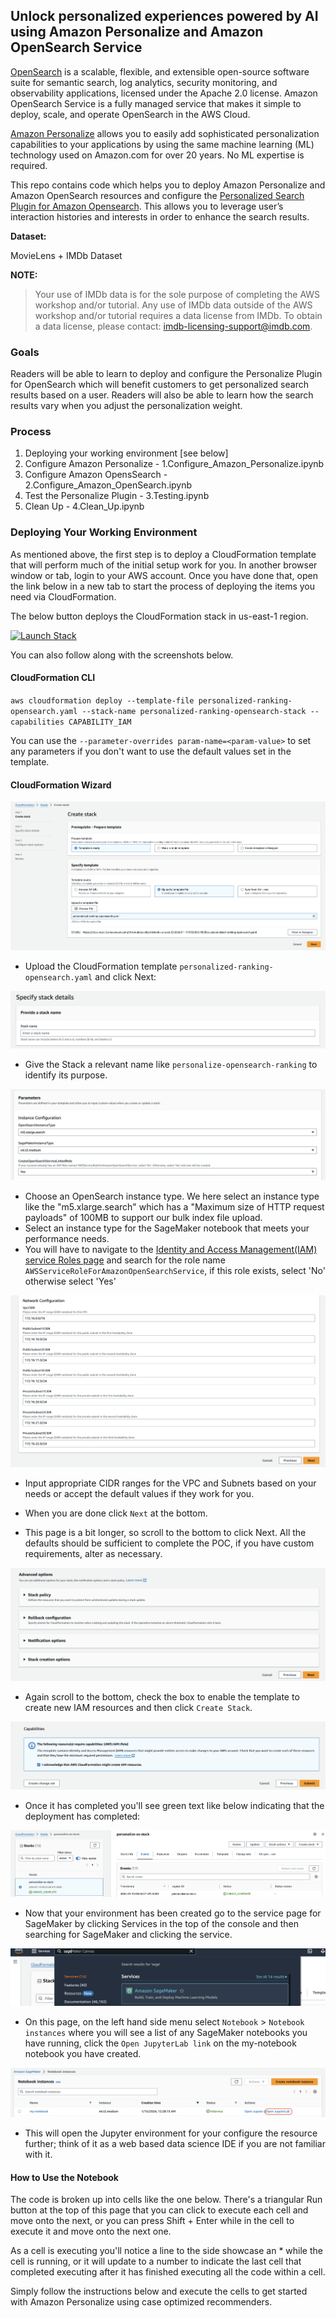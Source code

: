 ## **Unlock personalized experiences powered by AI using Amazon Personalize and Amazon OpenSearch Service**

[OpenSearch](https://opensearch.org/) is a scalable, flexible, and extensible open-source software suite for semantic
search, log analytics, security monitoring, and observability applications, licensed under the Apache 2.0 license.
Amazon OpenSearch Service is a fully managed service that makes it simple to deploy, scale, and operate OpenSearch in
the AWS Cloud.

[Amazon Personalize](https://aws.amazon.com/personalize/) allows you to easily add sophisticated personalization
capabilities to your applications by using the same machine learning (ML) technology used on Amazon.com for over 20
years. No ML expertise is required.

This repo contains code which helps you to deploy Amazon Personalize and Amazon OpenSearch resources and configure
the [Personalized Search Plugin for Amazon Opensearch](https://aws.amazon.com/blogs/machine-learning/personalize-your-search-results-with-amazon-personalize-and-amazon-opensearch-service-integration/).
This allows you to leverage user’s interaction histories and interests in order to enhance the search results.

**Dataset:**

MovieLens + IMDb Dataset

**NOTE:**
> Your use of IMDb data is for the sole purpose of completing the AWS workshop and/or tutorial. Any use of IMDb data
> outside of the AWS workshop and/or tutorial requires a data license from IMDb. To obtain a data license, please contact:
> imdb-licensing-support@imdb.com.

### Goals

Readers will be able to learn to deploy and configure the Personalize Plugin for OpenSearch which will benefit customers
to get personalized search results based on a user. Readers will also be able to learn how the search results vary when
you adjust the personalization weight.

### Process

1. Deploying your working environment [see below]
2. Configure Amazon Personalize - 1.Configure_Amazon_Personalize.ipynb
3. Configure Amazon OpensSearch - 2.Configure_Amazon_OpenSearch.ipynb
4. Test the Personalize Plugin - 3.Testing.ipynb
5. Clean Up - 4.Clean_Up.ipynb

### Deploying Your Working Environment

As mentioned above, the first step is to deploy a CloudFormation template that will perform much of the initial setup
work for you. In another browser window or tab, login to your AWS account. Once you have done that, open the link below
in a new tab to start the process of deploying the items you need via CloudFormation.

The below button deploys the CloudFormation stack in us-east-1 region.

[![Launch Stack](https://cdn.rawgit.com/buildkite/cloudformation-launch-stack-button-svg/master/launch-stack.svg)](https://us-east-1.console.aws.amazon.com/cloudformation/home?region=us-east-1#/stacks/create/review?templateURL=https://personalize-solution-staging-us-east-1.s3.amazonaws.com/blog-unlocking-personalized-experiences-personalize-opensearch/personalized-ranking-opensearch.yaml)

You can also follow along with the screenshots below.

#### CloudFormation CLI

`aws cloudformation deploy --template-file personalized-ranking-opensearch.yaml --stack-name personalized-ranking-opensearch-stack --capabilities CAPABILITY_IAM`

You can use the `--parameter-overrides param-name=<param-value>` to set any parameters if you don't want to use the
default values set in the template.

#### CloudFormation Wizard

![Create Stack](images/create_stack.png)

- Upload the CloudFormation template  `personalized-ranking-opensearch.yaml` and click Next:

![Stack Details](images/stack-name.png)

- Give the Stack a relevant name like `personalize-opensearch-ranking` to identify its purpose.

![Stack Params](images/stack-params1.png)

- Choose an OpenSearch instance type. We here select an instance type like the "m5.xlarge.search" which has a "Maximum
   size of HTTP request payloads" of 100MB to support our bulk index file upload.
- Select an instance type for the SageMaker notebook that meets your performance needs.
- You will have to navigate to the [Identity and Access Management(IAM) service Roles page](https://console.aws.amazon.com/iam/home#/roles) and search for the role name `AWSServiceRoleForAmazonOpenSearchService`, if this role exists, select 'No' otherwise select 'Yes'



![Stack Params](images/stack-params2.png)

- Input appropriate CIDR ranges for the VPC and Subnets based on your needs or accept the default values if they work
   for you.

- When you are done click `Next` at the bottom.

- This page is a bit longer, so scroll to the bottom to click Next. All the defaults should be sufficient to complete the POC, if you have custom requirements, alter as necessary.

![Stack Advanced](images/stack_advanced.png)

- Again scroll to the bottom, check the box to enable the template to create new IAM resources and then click `Create Stack`.

![Stack Ack](images/stack_ack.png)

- Once it has completed you'll see green text like below indicating that the deployment has completed:

![Stack Complete](images/stack_complete.png)

- Now that your environment has been created go to the service page for SageMaker by clicking Services in the top of the console and then searching for SageMaker and clicking the service.

![Sagemaker Search](images/sagemaker_search.png)

- On this page, on the left hand side menu select `Notebook` > `Notebook instances` where you will see a list of any SageMaker notebooks you have running, click the `Open JupyterLab link` on the my-notebook notebook you have created.

![Notebook Complete](images/notebook_complete.png)

- This will open the Jupyter environment for your configure the resource further; think of it as a web based data science IDE if you are not familiar with it.

#### **How to Use the Notebook**

The code is broken up into cells like the one below. There's a triangular Run button at the top of this page that you
can click to execute each cell and move onto the next, or you can press Shift + Enter while in the cell to execute it
and move onto the next one.

As a cell is executing you'll notice a line to the side showcase an * while the cell is running, or it will update to a
number to indicate the last cell that completed executing after it has finished executing all the code within a cell.

Simply follow the instructions below and execute the cells to get started with Amazon Personalize using case optimized
recommenders.











